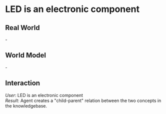 # LED is an electronic component

## Real World
\-  

## World Model
\-  

## Interaction
*User*: LED is an electronic component  
*Result*: Agent creates a "child-parent" relation between the two concepts in the knowledgebase.

